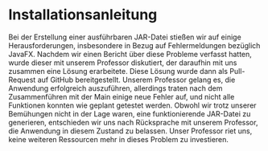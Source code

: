 # Installationsanleitung
Bei der Erstellung einer ausführbaren JAR-Datei stießen wir auf einige Herausforderungen, insbesondere in Bezug auf Fehlermeldungen bezüglich JavaFX. Nachdem wir einen Bericht über diese Probleme verfasst hatten, wurde dieser mit unserem Professor diskutiert, der daraufhin mit uns zusammen eine Lösung erarbeitete. Diese Lösung wurde dann als Pull-Request auf GitHub bereitgestellt.
Unserem Professor gelang es, die Anwendung erfolgreich auszuführen, allerdings traten nach dem Zusammenführen mit der Main einige neue Fehler auf, und nicht alle Funktionen konnten wie geplant getestet werden. Obwohl wir trotz unserer Bemühungen nicht in der Lage waren, eine funktionierende JAR-Datei zu generieren, entschieden wir uns nach Rücksprache mit unserem Professor, die Anwendung in diesem Zustand zu belassen. Unser Professor riet uns, keine weiteren Ressourcen mehr in dieses Problem zu investieren.


